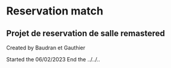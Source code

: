 # Reservation match #
Projet de reservation de salle remastered
----------------------
Created by Baudran et Gauthier

Started the 06/02/2023
End the ../../..
